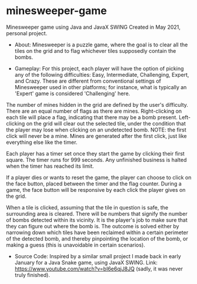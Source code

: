 # minesweeper-game
Minesweeper game using Java and JavaX SWING
Created in May 2021, personal project.

* About:
Minesweeper is a puzzle game, where the goal is to clear all the tiles on the grid and to flag whichever tiles supposedly contain the bombs. 

* Gameplay:
For this project, each player will have the option of picking any of the following difficulties: Easy, Intermediate, Challenging, Expert, and Crazy. These are different from conventional settings of Minesweeper used in other platforms; for instance, what is typically an 'Expert' game is considered 'Challenging' here. 

The number of mines hidden in the grid are defined by the user's difficulty. There are an equal number of flags as there are mines. Right-clicking on each tile will place a flag, indicating that there may be a bomb present. Left-clicking on the grid will clear out the selected tile, under the condition that the player may lose when clicking on an undetected bomb. 
NOTE: the first click will never be a mine. Mines are generated after the first click, just like everything else like the timer. 

Each player has a timer set once they start the game by clicking their first square. The timer runs for 999 seconds. Any unfinished business is halted when the timer has reached its limit. 

If a player dies or wants to reset the game, the player can choose to click on the face button, placed between the timer and the flag counter. During a game, the face button will be responsive by each click the player gives on the grid. 

When a tile is clicked, assuming that the tile in question is safe, the surrounding area is cleared. There will be numbers that signify the number of bombs detected within its vicinity. It is the player's job to make sure that they can figure out where the bomb is. The outcome is solved either by narrowing down which tiles have been reclaimed within a certain perimeter of the detected bomb, and thereby pinpointing the location of the bomb, or making a guess (this is unavoidable in certain scenarios). 

* Source Code:
Inspired by a similar small project I made back in early January for a Java Snake game, using JavaX SWING. Link: https://www.youtube.com/watch?v=bI6e6qjJ8JQ (sadly, it was never truly finished). 
